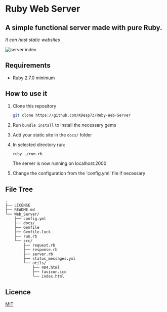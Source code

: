 # Ruby Web Server

## A simple functional server made with pure Ruby.

*It can host static websites*

![server index](https://user-images.githubusercontent.com/63654361/216193983-89083007-d1aa-44f4-b711-60ef24be02ec.png)

## Requirements

* Ruby 2.7.0 minimum

## How to use it

1. Clone this repository

    ```bash
    git clone https://github.com/KDesp73/Ruby-Web-Server
    ```
   
2. Run `bundle install` to install the necessary gems
    
3. Add your static site in the `docs/` folder

4. In selected directory run: 

    ```bash
    ruby ./run.rb
    ```
    The server is now running on localhost:2000

5. Change the configuration from the 'config.yml' file if necessary

## File Tree


```
.
├── LICENSE
├── README.md
└── Web_Server/
    ├── config.yml
    ├── docs/
    ├── Gemfile
    ├── Gemfile.lock
    ├── run.rb
    └── src/
        ├── request.rb
        ├── response.rb
        ├── server.rb
        ├── status_messages.yml
        └── utils/
            ├── 404.html
            ├── favicon.ico
            └── index.html
```

## Licence

[MIT](https://github.com/KDesp73/Ruby-Web-Server/blob/main/LICENSE)

